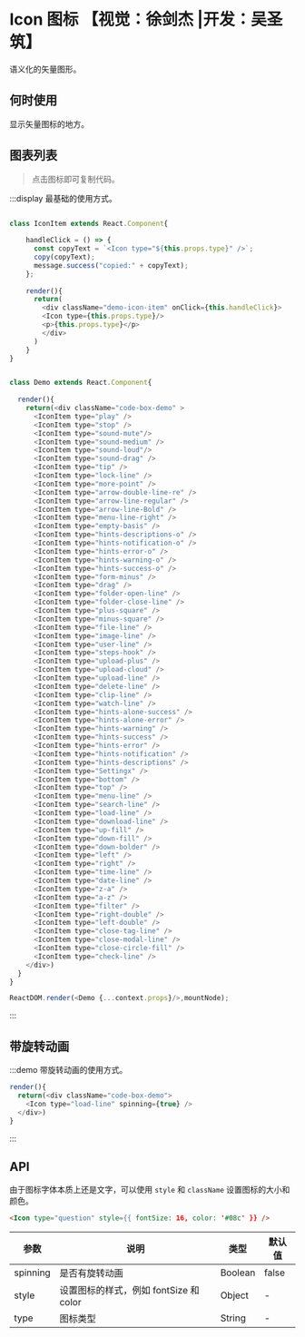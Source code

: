 # Icon 图标 【视觉：徐剑杰 |开发：吴圣筑】

语义化的矢量图形。

## 何时使用

显示矢量图标的地方。

## 图表列表

> 点击图标即可复制代码。
  
:::display 最基础的使用方式。
```js

class IconItem extends React.Component{
  
    handleClick = () => {
      const copyText = `<Icon type="${this.props.type}" />`;
      copy(copyText);
      message.success("copied:" + copyText);
    };
    
    render(){
      return(
        <div className="demo-icon-item" onClick={this.handleClick}>
        <Icon type={this.props.type}/>
        <p>{this.props.type}</p>
        </div>
      )
    }
}


class Demo extends React.Component{
  
  render(){
    return(<div className="code-box-demo" >
      <IconItem type="play" />
      <IconItem type="stop" />
      <IconItem type="sound-mute"/>
      <IconItem type="sound-medium" />
      <IconItem type="sound-loud"/>
      <IconItem type="sound-drag" />
      <IconItem type="tip" />
      <IconItem type="lock-line" />
      <IconItem type="more-point" />
      <IconItem type="arrow-double-line-re" />
      <IconItem type="arrow-line-regular" />
      <IconItem type="arrow-line-Bold" />
      <IconItem type="menu-line-right" />
      <IconItem type="empty-basis" />
      <IconItem type="hints-descriptions-o" />
      <IconItem type="hints-notification-o" />
      <IconItem type="hints-error-o" />
      <IconItem type="hints-warning-o" />
      <IconItem type="hints-success-o" />
      <IconItem type="form-minus" />
      <IconItem type="drag" />
      <IconItem type="folder-open-line" />
      <IconItem type="folder-close-line" />
      <IconItem type="plus-square" />
      <IconItem type="minus-square" />
      <IconItem type="file-line" />
      <IconItem type="image-line" />
      <IconItem type="user-line" />
      <IconItem type="steps-hook" />
      <IconItem type="upload-plus" />
      <IconItem type="upload-cloud" />
      <IconItem type="upload-line" />
      <IconItem type="delete-line" />
      <IconItem type="clip-line" />
      <IconItem type="watch-line" />
      <IconItem type="hints-alone-success" />
      <IconItem type="hints-alone-error" />
      <IconItem type="hints-warning" />
      <IconItem type="hints-success" />
      <IconItem type="hints-error" />
      <IconItem type="hints-notification" />
      <IconItem type="hints-descriptions" />
      <IconItem type="Settingx" />
      <IconItem type="bottom" />
      <IconItem type="top" />
      <IconItem type="menu-line" />
      <IconItem type="search-line" />
      <IconItem type="load-line" />
      <IconItem type="download-line" />
      <IconItem type="up-fill" />
      <IconItem type="down-fill" />
      <IconItem type="down-bolder" />
      <IconItem type="left" />
      <IconItem type="right" />
      <IconItem type="time-line" />
      <IconItem type="date-line" />
      <IconItem type="z-a" />
      <IconItem type="a-z" />
      <IconItem type="filter" />
      <IconItem type="right-double" />
      <IconItem type="left-double" />
      <IconItem type="close-tag-line" />
      <IconItem type="close-modal-line" />
      <IconItem type="close-circle-fill" />
      <IconItem type="check-line" />
    </div>)
  }
}

ReactDOM.render(<Demo {...context.props}/>,mountNode);
```
:::

## 带旋转动画

:::demo 带旋转动画的使用方式。
```js
render(){
  return(<div className="code-box-demo">
    <Icon type="load-line" spinning={true} />
  </div>)
}
```
:::

## API

由于图标字体本质上还是文字，可以使用 `style` 和 `className` 设置图标的大小和颜色。

```html
<Icon type="question" style={{ fontSize: 16, color: '#08c' }} />
```

| 参数 | 说明 | 类型 | 默认值 |
| --- | --- | --- | --- |
| spinning | 是否有旋转动画 | Boolean | false |
| style | 设置图标的样式，例如 fontSize 和 color | Object | - |
| type | 图标类型 | String | - |

<style>
.code-box-demo .fishdicon {
  font-size: 24px;
}

.demo-icon-item{
  display:inline-block;
  width:150px;
  padding-top:30px;
  text-align:center;
  transition: background 0.3s ease-in-out;
  cursor:pointer;
}

.demo-icon-item p{
  margin-top:20px;
}

.demo-icon-item:hover{
  background:#ebf2ff;
}
</style>
